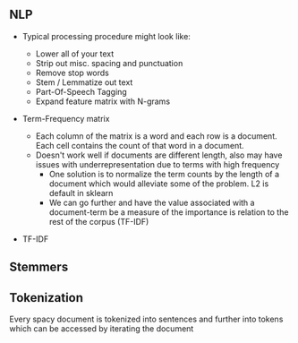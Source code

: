 ## NLP
  - Typical processing procedure might look like:
    - Lower all of your text
    - Strip out misc. spacing and punctuation
    - Remove stop words
    - Stem / Lemmatize out text
    - Part-Of-Speech Tagging
    - Expand feature matrix with N-grams
    
  - Term-Frequency matrix
    - Each column of the matrix is a word and each row is a document. Each cell
      contains the count of that word in a document.
    - Doesn't work well if documents are different length, also may have issues
      with underrepresentation due to terms with high frequency
      - One solution is to normalize the term counts by the length of a document
        which would alleviate some of the problem. L2 is default in sklearn
      - We can go further and have the value associated with a document-term
        be a measure of the importance is relation to the rest of the corpus
        (TF-IDF)
  - TF-IDF

## Stemmers

## Tokenization
Every spacy document is tokenized into sentences and further into tokens
which can be accessed by iterating the document

